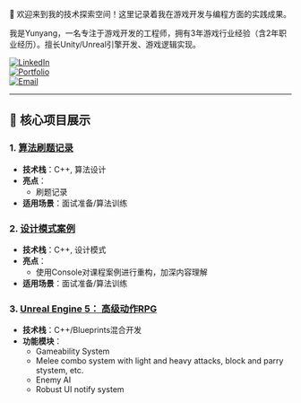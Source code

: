 👋 欢迎来到我的技术探索空间！这里记录着我在游戏开发与编程方面的实践成果。

我是Yunyang，一名专注于游戏开发的工程师，拥有3年游戏行业经验（含2年职业经历）。擅长Unity/Unreal引擎开发、游戏逻辑实现。  

[![LinkedIn](https://img.shields.io/badge/LinkedIn-0077B5?style=flat-square&logo=linkedin)](https://www.linkedin.com/in/yunyang-feng)  
[![Portfolio](https://img.shields.io/badge/Portfolio-Yunyang-0077B5?style=flat-square)](https://fengyunyang29.wixsite.com/portfolio)  
[![Email](https://img.shields.io/badge/Email-fengyunyang29%40outlook.com-blue?style=flat-square)](mailto:fengyunyang29@outlook.com)  

---

## 🚀 核心项目展示

### 1. [算法刷题记录](https://github.com/Yunyang29/AlgorithmJourney_CPP.git)
- **技术栈**：C++, 算法设计
- **亮点**：
  - 刷题记录
- **适用场景**：面试准备/算法训练

### 2. [设计模式案例](https://github.com/Yunyang29/DesignPattern_CPP.git)
- **技术栈**：C++, 设计模式
- **亮点**：
  -   使用Console对课程案例进行重构，加深内容理解
- **适用场景**：面试准备/算法训练

### 3. [Unreal Engine 5： 高级动作RPG](https://github.com/TrueMyWorldEye/Demo_ARPG_Cpp.git)
- **技术栈**：C++/Blueprints混合开发
- **功能模块**：
  - Gameability System
  - Melee combo system with light and heavy attacks, block and parry stystem, etc.
  - Enemy AI
  - Robust UI notify system
